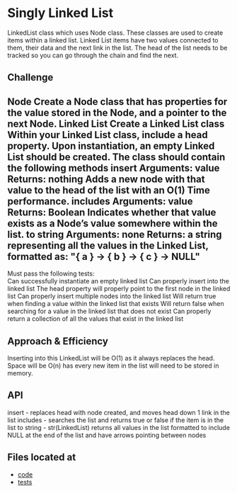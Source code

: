 # Singly Linked List
LinkedList class which uses Node class. These classes are used to create items within a linked list. Linked List items have two values connected to them, their data and the next link in the list. The head of the list needs to be tracked so you can go through the chain and find the next.

## Challenge
Node
Create a Node class that has properties for the value stored in the Node, and a pointer to the next Node.
Linked List
Create a Linked List class
Within your Linked List class, include a head property.
Upon instantiation, an empty Linked List should be created.
The class should contain the following methods
insert
Arguments: value
Returns: nothing
Adds a new node with that value to the head of the list with an O(1) Time performance.
includes
Arguments: value
Returns: Boolean
Indicates whether that value exists as a Node’s value somewhere within the list.
to string
Arguments: none
Returns: a string representing all the values in the Linked List, formatted as:
"{ a } -> { b } -> { c } -> NULL"
---
Must pass the following tests: </br>
Can successfully instantiate an empty linked list
Can properly insert into the linked list
The head property will properly point to the first node in the linked list
Can properly insert multiple nodes into the linked list
Will return true when finding a value within the linked list that exists
Will return false when searching for a value in the linked list that does not exist
Can properly return a collection of all the values that exist in the linked list

## Approach & Efficiency
Inserting into this LinkedList will be O(1) as it always replaces the head. Space will be O(n) has every new item in the list will need to be stored in memory.

## API
insert - replaces head with node created, and moves head down 1 link in the list
includes - searches the list and returns true or false if the item is in the list
to string - str(LinkedList) returns all values in the list formatted to include NULL at the end of the list and have arrows pointing between nodes

## Files located at
- [code](../data_structures/linked_list.py)
- [tests](../tests/data_structures/test_linked_list.py)
